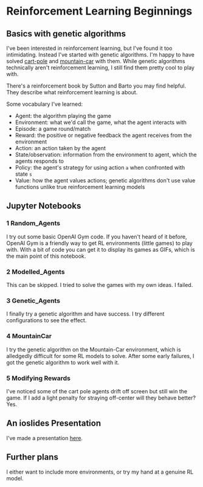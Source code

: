 # Reinforcement Learning Beginnings

## Basics with genetic algorithms

I've been interested in reinforcement learning, but I've found it too intimidating. Instead I've started with genetic algorithms. I'm happy to have solved [cart-pole](https://gym.openai.com/envs/CartPole-v1/) and [mountain-car](https://gym.openai.com/envs/MountainCar-v0/) with them. While genetic algorithms technically aren't reinforcement learning, I still find them pretty cool to play with.

There's a reinforcement book by Sutton and Barto you may find helpful. They describe what reinforcement learning is about.

Some vocabulary I've learned:
* Agent: the algorithm playing the game
* Environment: what we'd call the game, what the agent interacts with
* Episode: a game round/match
* Reward: the positive or negative feedback the agent receives from the environment
* Action: an action taken by the agent
* State/observation: information from the environment to agent, which the agents responds to
* Policy: the agent's strategy for using action `a` when confronted with state `s`
* Value: how the agent values actions; genetic algorithms don't use value functions unlike true reinforcement learning models

## Jupyter Notebooks

### 1 Random_Agents

I try out some basic OpenAI Gym code. If you haven't heard of it before, OpenAI Gym is a friendly way to get RL environments (little games) to play with. With a bit of code you can get it to display its games as GIFs, which is the main point of this notebook.

### 2 Modelled_Agents

This can be skipped. I tried to solve the games with my own ideas. I failed.

### 3 Genetic_Agents

I finally try a genetic algorithm and have success. I try different configurations to see the effect.

### 4 MountainCar

I try the genetic algorithm on the Mountain-Car environment, which is alledgedly difficult for some RL models to solve. After some early failures, I got the genetic algorithm to work well with it.

### 5 Modifying Rewards

I've noticed some of the cart pole agents drift off screen but still win the game. If I add a light penalty for straying off-center will they behave better? Yes.

## An ioslides Presentation

I've made a presentation [here](http://htmlpreview.github.io/?https://github.com/sjchiass/ml_guides/blob/master/Reinforcement%20Learning/Beginnings/Presentation.html#1).

## Further plans

I either want to include more environments, or try my hand at a genuine RL model.